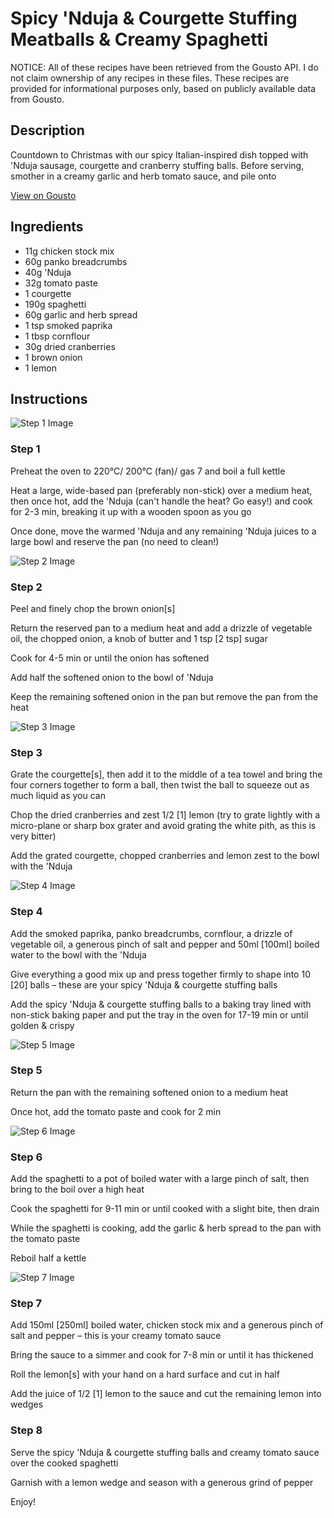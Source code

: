 # Spicy 'Nduja & Courgette Stuffing Meatballs & Creamy Spaghetti

NOTICE: All of these recipes have been retrieved from the Gousto API. I do not claim ownership of any recipes in these files. These recipes are provided for informational purposes only, based on publicly available data from Gousto.

## Description

Countdown to Christmas with our spicy Italian-inspired dish topped with 'Nduja sausage, courgette and cranberry stuffing balls. Before serving, smother in a creamy garlic and herb tomato sauce, and pile onto  

[View on Gousto](https://www.gousto.co.uk/recipes/cookbook/spicy-nduja-courgette-stuffing-meatballs-creamy-spaghetti)

## Ingredients

- 11g chicken stock mix
- 60g panko breadcrumbs
- 40g 'Nduja
- 32g tomato paste
- 1 courgette
- 190g spaghetti 
- 60g garlic and herb spread
- 1 tsp smoked paprika
- 1 tbsp cornflour
- 30g dried cranberries
- 1 brown onion
- 1 lemon

## Instructions

![Step 1 Image](https://production-media.gousto.co.uk/cms/recipe-step-image/step-1-1636378942620-x200.jpg)

### Step 1

Preheat the oven to 220°C/ 200°C (fan)/ gas 7 and boil a full kettle

Heat a large, wide-based pan (preferably non-stick) over a medium heat, then once hot, add the 'Nduja (can't handle the heat? Go easy!) and cook for 2-3 min, breaking it up with a wooden spoon as you go

Once done, move the warmed 'Nduja and any remaining 'Nduja juices to a large bowl and reserve the pan (no need to clean!)

![Step 2 Image](https://production-media.gousto.co.uk/cms/recipe-step-image/step-2-1636378946756-x200.jpg)

### Step 2

Peel and finely chop the brown onion<span class="text-danger">[s]</span>

Return the reserved pan to a medium heat and add a drizzle of vegetable oil, the chopped onion, a knob of butter and 1 tsp <span class="text-danger">[2 tsp]</span> sugar

Cook for 4-5 min or until the onion has softened

Add half the softened onion to the bowl of 'Nduja

Keep the remaining softened onion in the pan but remove the pan from the heat

![Step 3 Image](https://production-media.gousto.co.uk/cms/recipe-step-image/step-3-1636378950597-x200.jpg)

### Step 3

Grate the courgette<span class="text-danger">[s]</span>, then add it to the middle of a tea towel and bring the four corners together to form a ball, then twist the ball to squeeze out as much liquid as you can

Chop the dried cranberries and zest 1/2 <span class="text-danger">[1]</span> lemon (try to grate lightly with a micro-plane or sharp box grater and avoid grating the white pith, as this is very bitter)

Add the grated courgette, chopped cranberries and lemon zest to the bowl with the 'Nduja

![Step 4 Image](https://production-media.gousto.co.uk/cms/recipe-step-image/step-4-1636378955066-x200.jpg)

### Step 4

Add the smoked paprika, panko breadcrumbs, cornflour, a drizzle of vegetable oil, a generous pinch of salt and pepper and 50ml <span class="text-danger">[100ml]</span> boiled water to the bowl with the 'Nduja

Give everything a good mix up and press together firmly to shape into 10 <span class="text-danger">[20]</span> balls – these are your spicy 'Nduja & courgette stuffing balls

Add the spicy 'Nduja & courgette stuffing balls to a baking tray lined with non-stick baking paper and put the tray in the oven for 17-19 min or until golden & crispy

![Step 5 Image](https://production-media.gousto.co.uk/cms/recipe-step-image/step-5-1636378960531-x200.jpg)

### Step 5

Return the pan with the remaining softened onion to a medium heat

Once hot, add the tomato paste and cook for 2 min

![Step 6 Image](https://production-media.gousto.co.uk/cms/recipe-step-image/step-6-1636378966030-x200.jpg)

### Step 6

Add the spaghetti to a pot of boiled water with a large pinch of salt, then bring to the boil over a high heat

Cook the spaghetti for 9-11 min or until cooked with a slight bite, then drain

While the spaghetti is cooking, add the garlic & herb spread to the pan with the tomato paste

Reboil half a kettle

![Step 7 Image](https://production-media.gousto.co.uk/cms/recipe-step-image/step-7-1636378970479-x200.jpg)

### Step 7

Add 150ml <span class="text-danger">[250ml]</span> boiled water, chicken stock mix and a generous pinch of salt and pepper – this is your creamy tomato sauce

Bring the sauce to a simmer and cook for 7-8 min or until it has thickened

Roll the lemon<span class="text-danger">[s] </span>with your hand on a hard surface and cut in half

Add the juice of 1/2 <span class="text-danger">[1]</span> lemon to the sauce and cut the remaining lemon into wedges

### Step 8

Serve the spicy 'Nduja & courgette stuffing balls and creamy tomato sauce over the cooked spaghetti

Garnish with a lemon wedge and season with a generous grind of pepper

Enjoy!

